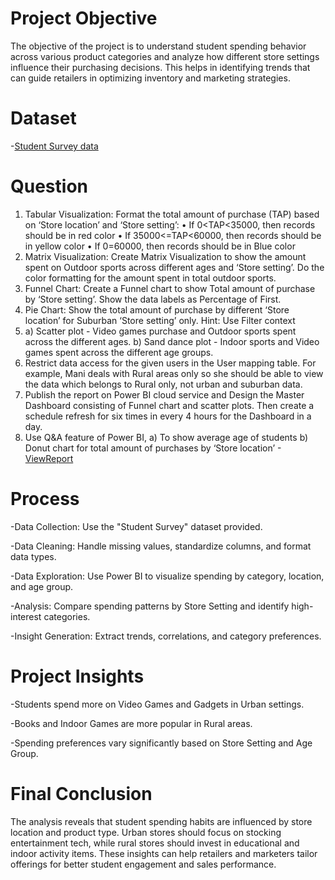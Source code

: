  # Project Objective
The objective of the project is to understand student spending behavior across various product categories and analyze how different store settings influence their purchasing decisions. This helps in identifying trends that can guide retailers in optimizing inventory and marketing strategies.

# Dataset
-<a href="https://github.com/Swetha2403/Student-Spending-Analysis-Dashboard/blob/main/Student%20Survey.xls">Student Survey data</a>

# Question
1. Tabular Visualization: Format the total amount of purchase (TAP) based on ‘Store location’ and ‘Store setting’:
    • If 0<TAP<35000, then records should be in red color
    • If 35000<=TAP<60000, then records should be in yellow color 
    • If 0=60000, then records should be in Blue color 
2. Matrix Visualization: Create Matrix Visualization to show the amount spent on Outdoor sports across different ages and ‘Store setting’. Do the color formatting for the amount spent in total outdoor sports.
3. Funnel Chart: Create a Funnel chart to show Total amount of purchase by ‘Store setting’. Show the data labels as Percentage of First.
4. Pie Chart: Show the total amount of purchase by different ‘Store location’ for Suburban ‘Store setting’ only.
   Hint: Use Filter context
5. a) Scatter plot - Video games purchase and Outdoor sports spent across the different ages.
   b) Sand dance plot - Indoor sports and Video games spent across the different age groups. 
6. Restrict data access for the given users in the User mapping table. For example, Mani deals with Rural areas only so she should be able to view the data which belongs to Rural only, not urban and suburban         data. 
7. Publish the report on Power BI cloud service and Design the Master Dashboard consisting of Funnel chart and scatter plots. Then create a schedule refresh for six times in every 4 hours for the Dashboard in a      day.
8. Use Q&A feature of Power BI,
   a) To show average age of students 
   b) Donut chart for total amount of purchases by ‘Store location’
-<a href="https://github.com/Swetha2403/Student-Spending-Analysis-Dashboard/tree/main/screeen%20shot">ViewReport</a>

# Process
-Data Collection: Use the "Student Survey" dataset provided.

-Data Cleaning: Handle missing values, standardize columns, and format data types.

-Data Exploration: Use Power BI to visualize spending by category, location, and age group.

-Analysis: Compare spending patterns by Store Setting and identify high-interest categories.

-Insight Generation: Extract trends, correlations, and category preferences.

# Project Insights
-Students spend more on Video Games and Gadgets in Urban settings.

-Books and Indoor Games are more popular in Rural areas.

-Spending preferences vary significantly based on Store Setting and Age Group.

# Final Conclusion
The analysis reveals that student spending habits are influenced by store location and product type. Urban stores should focus on stocking entertainment tech, while rural stores should invest in educational and indoor activity items. These insights can help retailers and marketers tailor offerings for better student engagement and sales performance.






